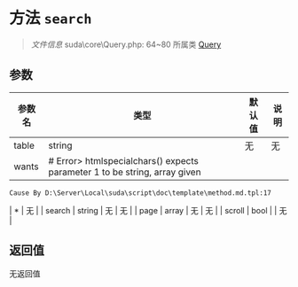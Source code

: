 # 方法 `search`

> *文件信息* suda\core\Query.php: 64~80
> 所属类 [Query](../Query.md)




## 参数


| 参数名 | 类型 | 默认值 | 说明 |
|--------|-----|-------|-------|
| table |  string | 无 | 无 |
| wants |  # Error> htmlspecialchars() expects parameter 1 to be string, array given
	Cause By D:\Server\Local\suda\script\doc\template\method.md.tpl:17
 | * | 无 |
| search |  string | 无 | 无 |
| page |  array | 无 | 无 |
| scroll |  bool |  | 无 |



## 返回值

无返回值
